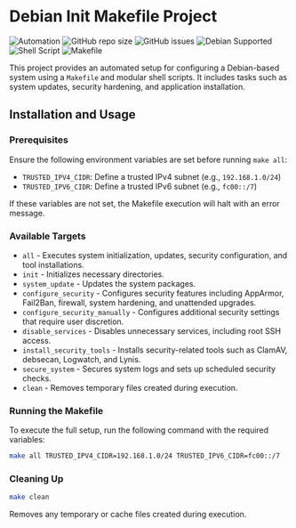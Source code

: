 # Debian Init Makefile Project


![Automation](https://img.shields.io/badge/Automation-100%25-brightgreen)
![GitHub repo size](https://img.shields.io/github/repo-size/ouroborosng/debian-init-makefile)
![GitHub issues](https://img.shields.io/github/issues/ouroborosng/debian-init-makefile)
![Debian Supported](https://img.shields.io/badge/OS-Debian-blue?logo=debian)
![Shell Script](https://img.shields.io/badge/Shell-Bash-4EAA25?logo=gnu-bash&logoColor=white)
![Makefile](https://img.shields.io/badge/Build-Makefile-brightgreen)

This project provides an automated setup for configuring a Debian-based system using a `Makefile` and modular shell scripts. It includes tasks such as system updates, security hardening, and application installation.

## Installation and Usage

### Prerequisites
Ensure the following environment variables are set before running `make all`:
- `TRUSTED_IPV4_CIDR`: Define a trusted IPv4 subnet (e.g., `192.168.1.0/24`)
- `TRUSTED_IPV6_CIDR`: Define a trusted IPv6 subnet (e.g., `fc00::/7`)

If these variables are not set, the Makefile execution will halt with an error message.

### Available Targets

- `all` - Executes system initialization, updates, security configuration, and tool installations.
- `init` - Initializes necessary directories.
- `system_update` - Updates the system packages.
- `configure_security` - Configures security features including AppArmor, Fail2Ban, firewall, system hardening, and unattended upgrades.
- `configure_security_manually` - Configures additional security settings that require user discretion.
- `disable_services` - Disables unnecessary services, including root SSH access.
- `install_security_tools` - Installs security-related tools such as ClamAV, debsecan, Logwatch, and Lynis.
- `secure_system` - Secures system logs and sets up scheduled security checks.
- `clean` - Removes temporary files created during execution.

### Running the Makefile

To execute the full setup, run the following command with the required variables:

```sh
make all TRUSTED_IPV4_CIDR=192.168.1.0/24 TRUSTED_IPV6_CIDR=fc00::/7
```

### Cleaning Up

``` sh
make clean
```

Removes any temporary or cache files created during execution.

